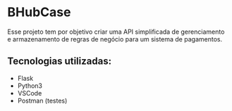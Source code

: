 # BHubCase
Esse projeto tem por objetivo criar uma API simplificada de gerenciamento e armazenamento de regras de negócio para um sistema de pagamentos. 

## Tecnologias utilizadas:
- Flask
- Python3
- VSCode
- Postman (testes)

